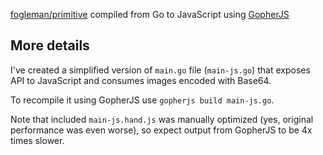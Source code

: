 [fogleman/primitive](https://github.com/fogleman/primitive) compiled from Go to JavaScript using [GopherJS](https://github.com/gopherjs/gopherjs)

## More details

I've created a simplified version of `main.go` file (`main-js.go`) that exposes API to JavaScript and consumes images encoded with Base64.

To recompile it using GopherJS use `gopherjs build main-js.go`.

Note that included `main-js.hand.js` was manually optimized (yes, original performance was even worse), so expect output from GopherJS to be 4x times slower.